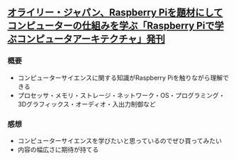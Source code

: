 ## [オライリー・ジャパン、Raspberry Piを題材にしてコンピューターの仕組みを学ぶ「Raspberry Piで学ぶコンピュータアーキテクチャ」発刊](https://fabcross.jp/news/2019/20190905_rapberrypicomputerarchitect.html)
### 概要
- コンピューターサイエンスに関する知識がRaspberry Piを触りながら理解できる
- プロセッサ・メモリ・ストレージ・ネットワーク・OS・プログラミング・3Dグラフィックス・オーディオ・入出力制御など

### 感想
- コンピューターサイエンスを学びたいと思っているのでぜひ買ってみたい
- 内容の幅広さに期待が持てる
